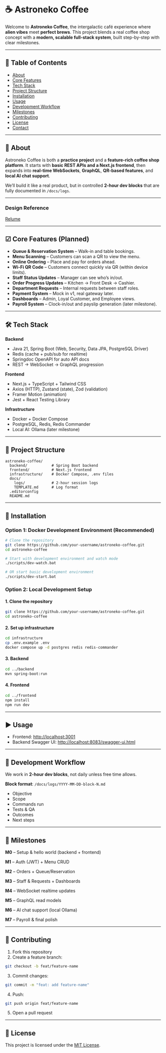 # ☕ Astroneko Coffee

Welcome to **Astroneko Coffee**, the intergalactic café experience where **alien vibes** meet **perfect brews**.
This project blends a real coffee shop concept with a **modern, scalable full-stack system**, built step-by-step with clear milestones.

---

## 📜 Table of Contents

* [About](#about)
* [Core Features](#core-features)
* [Tech Stack](#tech-stack)
* [Project Structure](#project-structure)
* [Installation](#installation)
* [Usage](#usage)
* [Development Workflow](#development-workflow)
* [Milestones](#milestones)
* [Contributing](#contributing)
* [License](#license)
* [Contact](#contact)

---

## 🌌 About

Astroneko Coffee is both a **practice project** and a **feature-rich coffee shop platform**.
It starts with **basic REST APIs and a Next.js frontend**, then expands into **real-time WebSockets**, **GraphQL**, **QR-based features**, and **local AI chat support**.

We’ll build it like a real product, but in controlled **2-hour dev blocks** that are fully documented in `/docs/logs`.

---

### Design Reference
[Relume](https://www.relume.io/app/project/P2342332_RSduN4JW0cXUIjRZtesDfMYibNQgPEdMPD72gV2c2kU?cf-turnstile-response=0.5ijF0AV5xbebryLB3GmqsVyilOjJpS6kKxCtZH3r-6GBF8xO8bQ3SE71bmzrOrD9GcnHOLs_b4g5gX4QgTz4bb0m-nGO0xjqAsqXghSD64wKkhJUc3BdFm2js7GFMISnH2gsAzzmPsfytvB0YgWEwy-vBs2jJLe2yaef4_XtFTmcV-W4ZvlaUHBARMtY0KSvZjK8ZEd-uxDrPd9YGEgpbf8WufieO6HSVXo2Iv-bYnkP_DxyMsnCsodHWSyR6Egtmm7M5Y6ObSNxFLMIOV7vJqu-Zts3-SJsO5TRGpXakgjprsHstIIVfx1B36BimTFQaExFgqTiRQG8jiO97myRKJwOcEx6n8l3WezeTnb-_QnWaHJoV9X4DJTOe3l1WQwuUHVWCjtBqOVvlEMcFf-2zZbBrWrHrsPFfa4hz2EfnQwgR3r4f5oSB3qUinSfUXUc1ut8CQBxLdGTQ36RaddDTAcwDyQJkLhwe7nZlXMiGBqOz67yuf5oElvIti939LQZp8lqaUutCmIvanuZ6T9HJMb2luDueA8TfIpeIWjK9Az3K8NxqFR7nBhQjGFj0ofCtpmVfC9rjAV-4ZB3xCnQ04sHzeEVGWqji3QWzSEz8bCwY5gM2XgUMNNWEakgKCt4_G7iQr_75tavX3bauMlqSOc_IQYxxi_Y1vtxFMT33_nuJg1YzbBcuIsC9vFvaS_3xJgN9v03uBpSyNj5Ixvlp1VmBChd9DHd52Po3Xr2kYf7fsq4ATlHJasA25_fTBmi_ki5m7ZEfAEdIScSsfFkkvWDQzfGYyIcnpsE2VYIe_w5_qr21IkebuFMQU7XPy-EAskxF3nnSRSZ7N7ngmtVsxtVW7Pd4-hzKwp3bVv2bKniSY15diD73f-HTwn4fZQqc8fRquCzI9J8GXMfXgnD_XoU90BoojQkwp7QUBZwv9Os7yT5A1dkiKwhj6UuQebg.TM2g5YvyMa40ty7PqtP0jw.ac969e5a7aeb51be450d1bae14d6bc5f5f90593b60745c4f4372c2390b40a805#mode=styleguide&concept=brqR1jqc88k8MtB3QIsdI)

---

## ☑ Core Features (Planned)

* **Queue & Reservation System** – Walk-in and table bookings.
* **Menu Scanning** – Customers can scan a QR to view the menu.
* **Online Ordering** – Place and pay for orders ahead.
* **Wi-Fi QR Code** – Customers connect quickly via QR (within device limits).
* **Staff Status Updates** – Manager can see who’s in/out.
* **Order Progress Updates** – Kitchen → Front Desk → Cashier.
* **Department Requests** – Internal requests between staff roles.
* **Payment System** – Mock in v1, real gateway later.
* **Dashboards** – Admin, Loyal Customer, and Employee views.
* **Payroll System** – Clock-in/out and payslip generation (later milestone).

---

## 🛠 Tech Stack

**Backend**

* Java 21, Spring Boot (Web, Security, Data JPA, PostgreSQL Driver)
* Redis (cache + pub/sub for realtime)
* Springdoc OpenAPI for auto API docs
* REST → WebSocket → GraphQL progression

**Frontend**

* Next.js + TypeScript + Tailwind CSS
* Axios (HTTP), Zustand (state), Zod (validation)
* Framer Motion (animation)
* Jest + React Testing Library

**Infrastructure**

* Docker + Docker Compose
* PostgreSQL, Redis, Redis Commander
* Local AI: Ollama (later milestone)

---

## 📂 Project Structure

```
astroneko-coffee/
  backend/           # Spring Boot backend
  frontend/          # Next.js frontend
  infrastructure/    # Docker Compose, .env files
  docs/
    logs/            # 2-hour session logs
    TEMPLATE.md      # Log format
  .editorconfig
  README.md
```

---

## 🚀 Installation

### Option 1: Docker Development Environment (Recommended)

```bash
# Clone the repository
git clone https://github.com/your-username/astroneko-coffee.git
cd astroneko-coffee

# Start with development environment and watch mode
./scripts/dev-watch.bat

# OR start basic development environment
./scripts/dev-start.bat
```

### Option 2: Local Development Setup

#### 1. Clone the repository

```bash
git clone https://github.com/your-username/astroneko-coffee.git
cd astroneko-coffee
```

#### 2. Set up infrastructure

```bash
cd infrastructure
cp .env.example .env
docker compose up -d postgres redis redis-commander
```

#### 3. Backend

```bash
cd ../backend
mvn spring-boot:run
```

#### 4. Frontend

```bash
cd ../frontend
npm install
npm run dev
```

---

## ▶ Usage

* Frontend: [http://localhost:3001](http://localhost:3001)
* Backend Swagger UI: [http://localhost:8083/swagger-ui.html](http://localhost:8083/swagger-ui.html)

---

## 📓 Development Workflow

We work in **2-hour dev blocks**, not daily unless free time allows.

**Block format**: `/docs/logs/YYYY-MM-DD-block-N.md`

* Objective
* Scope
* Commands run
* Tests & QA
* Outcomes
* Next steps

---

## 📅 Milestones

**M0** – Setup & hello world (backend + frontend)

**M1** – Auth (JWT) + Menu CRUD

**M2** – Orders + Queue/Reservation

**M3** – Staff & Requests + Dashboards

**M4** – WebSocket realtime updates

**M5** – GraphQL read models

**M6** – AI chat support (local Ollama)

**M7** – Payroll & final polish

---

## 🤝 Contributing

1. Fork this repository
2. Create a feature branch:

```bash
git checkout -b feat/feature-name
```

3. Commit changes:

```bash
git commit -m "feat: add feature-name"
```

4. Push:

```bash
git push origin feat/feature-name
```

5. Open a pull request

---

## 📄 License

This project is licensed under the [MIT License](LICENSE).